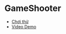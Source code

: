<h1 color="#EF00EE"> GameShooter </h1>

<div>
<ul>
<li>
<a href= "https://sharemygame.com/@NguyenCongPhuc/shooter"> Chơi thử</a>
</li>
<li>
<a href="https://drive.google.com/drive/folders/13FVWs332XdS5mAAAll_rbAQdbEEOj-k5?usp=sharing"> Video Demo </a>
</li>
</div>
